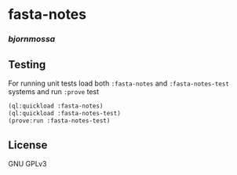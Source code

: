 # fasta-notes
### _bjornmossa_

## Testing
  For running unit tests load both `:fasta-notes` and `:fasta-notes-test` systems and run `:prove` test
  ```lisp
  (ql:quickload :fasta-notes)
  (ql:quickload :fasta-notes-test)
  (prove:run :fasta-notes-test)
  ```

## License

GNU GPLv3

